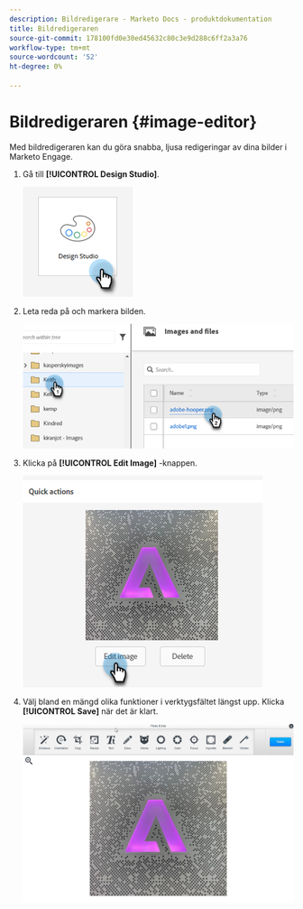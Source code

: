 ```yaml
---
description: Bildredigerare - Marketo Docs - produktdokumentation
title: Bildredigeraren
source-git-commit: 178100fd0e30ed45632c80c3e9d288c6ff2a3a76
workflow-type: tm+mt
source-wordcount: '52'
ht-degree: 0%

---
```


# Bildredigeraren {#image-editor}

Med bildredigeraren kan du göra snabba, ljusa redigeringar av dina bilder i Marketo Engage.

1. Gå till **[!UICONTROL Design Studio]**.

   ![](assets/image-editor-1.png)

1. Leta reda på och markera bilden.

   ![](assets/image-editor-2.png)

1. Klicka på **[!UICONTROL Edit Image]** -knappen.

   ![](assets/image-editor-3.png)

1. Välj bland en mängd olika funktioner i verktygsfältet längst upp. Klicka **[!UICONTROL Save]** när det är klart.

   ![](assets/image-editor-4.png)
